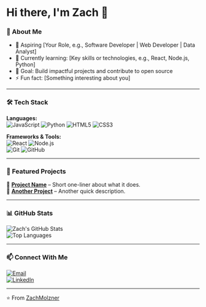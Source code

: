 # Hi there, I'm Zach 👋

### 🚀 About Me

- 💼 Aspiring [Your Role, e.g., Software Developer | Web Developer | Data Analyst]
- 🌱 Currently learning: [Key skills or technologies, e.g., React, Node.js, Python]
- 🎯 Goal: Build impactful projects and contribute to open source
- ⚡ Fun fact: [Something interesting about you]

---

### 🛠️ Tech Stack

**Languages:**  
![JavaScript](https://img.shields.io/badge/-JavaScript-F7DF1E?logo=javascript&logoColor=000)
![Python](https://img.shields.io/badge/-Python-3776AB?logo=python&logoColor=fff)
![HTML5](https://img.shields.io/badge/-HTML5-E34F26?logo=html5&logoColor=fff)
![CSS3](https://img.shields.io/badge/-CSS3-1572B6?logo=css3&logoColor=fff)

**Frameworks & Tools:**  
![React](https://img.shields.io/badge/-React-61DAFB?logo=react&logoColor=000)
![Node.js](https://img.shields.io/badge/-Node.js-339933?logo=node.js&logoColor=fff)  
![Git](https://img.shields.io/badge/-Git-F05032?logo=git&logoColor=fff)
![GitHub](https://img.shields.io/badge/-GitHub-181717?logo=github&logoColor=fff)

---

### 📌 Featured Projects

🔹 [**Project Name**](https://github.com/username/project) – Short one-liner about what it does.  
🔹 [**Another Project**](https://github.com/username/project) – Another quick description.

---

### 📊 GitHub Stats

![Zach's GitHub Stats](https://github-readme-stats.vercel.app/api?username=ZachMolzner&show_icons=true&theme=default)  
![Top Languages](https://github-readme-stats.vercel.app/api/top-langs/?username=ZachMolzner&layout=compact)

---

### 📫 Connect With Me

[![Email](https://img.shields.io/badge/-Email-D14836?logo=gmail&logoColor=fff)](mailto:ZAMolzner@gmail.com)  
[![LinkedIn](https://img.shields.io/badge/-LinkedIn-0A66C2?logo=linkedin&logoColor=fff)](https://linkedin.com/in/yourprofile)

---

⭐️ From [ZachMolzner](https://github.com/ZachMolzner)

